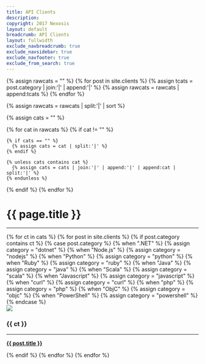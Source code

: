 ```yaml
---
title: API Clients
description: 
copyright: 2017 Nexosis 
layout: default
breadcrumb: API Clients
layout: fullwidth
exclude_navbreadcrumb: true
exclude_navsidebar: true
exclude_navfooter: true
exclude_from_search: true
---
```


{% assign rawcats = "" %}
{% for post in site.clients %}
  {% assign tcats = post.category | join:'|' | append:'|' %}
  {% assign rawcats = rawcats | append:tcats %}
{% endfor %}

{% assign rawcats = rawcats | split:'|' | sort %}

{% assign cats = "" %}

{% for cat in rawcats %}
  {% if cat != "" %}

    {% if cats == "" %}
      {% assign cats = cat | split:'|' %}
    {% endif %}

    {% unless cats contains cat %}
      {% assign cats = cats | join:'|' | append:'|' | append:cat | split:'|' %}
    {% endunless %}
  {% endif %}
{% endfor %}

<div class="row">
  <div class="col-sm-12 col-md-12 col-lg-12 col-xl-12">
    <h1>{{ page.title }}</h1>
    <hr>
  </div>
</div>

<div class="row">
  {% for ct in cats %}
    {% for post in site.clients %}
      {% if post.category contains ct %}
        {% case post.category %}
          {% when ".NET" %}
            {% assign category = "dotnet" %}
          {% when "Node.js" %}
            {% assign category = "nodejs" %}
          {% when "Python" %}
            {% assign category = "python" %}
          {% when "Ruby" %}
            {% assign category = "ruby" %}
          {% when "Java" %}
            {% assign category = "java" %}
          {% when "Scala" %}
            {% assign category = "scala" %}
          {% when "Javascript" %}
            {% assign category = "javascript" %}
          {% when "curl" %}
            {% assign category = "curl" %}
          {% when "php" %}
            {% assign category = "php" %}
          {% when "ObjC" %}
            {% assign category = "objc" %}
          {% when "PowerShell" %}
            {% assign category = "powershell" %}
        {% endcase %}
        <div class="col-sm-3">
          <div class="panel bg-color-lightGray">
            <div class="panel-body center pt20">
                <img src="/assets/img/{{ category }}.png">
                <h3 id="{{ ct | slugify }}" class="jumptarget center mt20">{{ ct }}</h3>
                <hr>
                <p><strong><a href="{{ site.url }}{{ post.url }}">{{ post.title }} <i class="fa fa-angle-right ml5"></i></a></strong></p>
            </div>
          </div>
        </div>
      {% endif %}
    {% endfor %}
  {% endfor %}
</div>